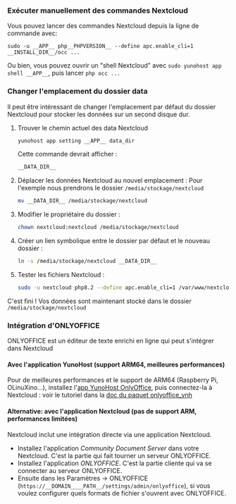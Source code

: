 ### Exécuter manuellement des commandes Nextcloud

Vous pouvez lancer des commandes Nextcloud depuis la ligne de commande avec:

```
sudo -u __APP__ php__PHPVERSION__ --define apc.enable_cli=1 __INSTALL_DIR__/occ ...
```

Ou bien, vous pouvez ouvrir un "shell Nextcloud" avec `sudo yunohost app shell __APP__`, puis lancer `php occ ...`

### Changer l'emplacement du dossier data

Il peut être intéressant de changer l'emplacement par défaut du dossier Nextcloud pour stocker les données sur un second disque dur.

1. Trouver le chemin actuel des data Nextcloud

    ```bash
    yunohost app setting __APP__ data_dir
    ```

    Cette commande devrait afficher :

    ```bash
    __DATA_DIR__
    ```

1. Déplacer les données Nextcloud au nouvel emplacement :
    Pour l'exemple nous prendrons le dossier `/media/stockage/nextcloud`

    ```bash
    mv __DATA_DIR__ /media/stockage/nextcloud
    ```

1. Modifier le propriétaire du dossier :

    ```bash
    chown nextcloud:nextcloud /media/stockage/nextcloud
    ```

1. Créer un lien symbolique entre le dossier par défaut et le nouveau dossier :

    ```bash
    ln -s /media/stockage/nextcloud __DATA_DIR__
    ```

1. Tester les fichiers Nextcloud :

    ```bash
    sudo -u nextcloud php8.2 --define apc.enable_cli=1 /var/www/nextcloud/occ files:scan --all
    ```

C'est fini ! Vos données sont maintenant stocké dans le dossier `/media/stockage/nextcloud`

### Intégration d'ONLYOFFICE

ONLYOFFICE est un éditeur de texte enrichi en ligne qui peut s'intégrer dans Nextcloud

#### Avec l'application YunoHost (support ARM64, meilleures performances)

Pour de meilleures performances et le support de ARM64 (Raspberry Pi, OLinuXino...), installez l'[app YunoHost OnlyOffice](https://apps.yunohost.org/app/onlyoffice), puis connectez-la à Nextcloud : voir le tutoriel dans la [doc du paquet onlyoffice_ynh](https://github.com/YunoHost-Apps/onlyoffice_ynh/blob/master/README_fr.md#configuration-de-onlyoffice-server)

#### Alternative: avec l'application Nextcloud (pas de support ARM, performances limitées)

Nextcloud inclut une intégration directe via une application Nextcloud.

- Installez l'application *Community Document Server* dans votre Nextcloud. C'est la partie qui fait tourner un serveur ONLYOFFICE.
- Installez l'application *ONLYOFFICE*. C'est la partie cliente qui va se connecter au serveur ONLYOFFICE.
- Ensuite dans les Paramètres -> ONLYOFFICE (`https://__DOMAIN____PATH__/settings/admin/onlyoffice`), si vous voulez configurer quels formats de fichier s'ouvrent avec ONLYOFFICE.

